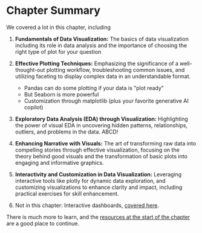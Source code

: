 # Chapter Summary

We covered a lot in this chapter, including

1. **Fundamentals of Data Visualization:** The basics of data visualization including its role in data analysis and the importance of choosing the right type of plot for your question

2. **Effective Plotting Techniques:** Emphasizing the significance of a well-thought-out plotting workflow, troubleshooting common issues, and utilizing faceting to display complex data in an understandable format.
    - Pandas can do some plotting if your data is "plot ready" 
    - But Seaborn is more powerful
    - Customization through matplotlib (plus your favorite generative AI copilot)
    
3. **Exploratory Data Analysis (EDA) through Visualization:** Highlighting the power of visual EDA in uncovering hidden patterns, relationships, outliers, and problems in the data. ABCD!

4. **Enhancing Narrative with Visuals:** The art of transforming raw data into compelling stories through effective visualization, focusing on the theory behind good visuals and the transformation of basic plots into engaging and informative graphics.

5. **Interactivity and Customization in Data Visualization:** Leveraging interactive tools like plotly for dynamic data exploration, and customizing visualizations to enhance clarity and impact, including practical exercises for skill enhancement.
6. Not in this chapter: Interactive dashboards, [covered here](../05/06c_dashboards).

There is much more to learn, and the [resources at the start of the chapter](04a-dataviz) are a good place to continue. 